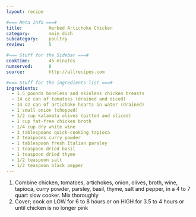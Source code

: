 ```yaml
---
layout: recipe

#=== Meta Info ===#
title: 			Herbed Artichoke Chicken
category:		main dish					
subcategory:	poultry
review:			5

#=== Stuff for the Sidebar ===#
cooktime:		45 minutes
numserved:		8
source:			http://allrecipes.com

#=== Stuff for the ingredients list ===#
ingredients:
  - 1.5 pounds boneless and skinless chicken breasts
  - 14 oz can of tomatoes (drained and diced)
  - 14 oz can of artichoke hearts in water (drained)
  - 1 small onion (chopped)
  - 1/2 cup kalamata olives (pitted and sliced)
  - 1 cup fat-free chicken broth
  - 1/4 cup dry white wine
  - 3 tablespoons quick-cooking tapioca
  - 2 teaspoons curry powder
  - 1 tablespoon fresh Italian parsley
  - 1 teaspoon dried basil
  - 1 teaspoon dried thyme
  - 1/2 teaspoon salt
  - 1/2 teaspoon black pepper
---
```


1. Combine chicken, tomatoes, artichokes, onion, olives, broth, wine, tapioca, curry powder, parsley, basil, thyme, salt and pepper, in a 4 to 7 quart slow cooker. Mix thoroughly
2. Cover; cook on LOW for 6 to 8 hours or on HIGH for 3.5 to 4 hours or until chicken is no longer pink

